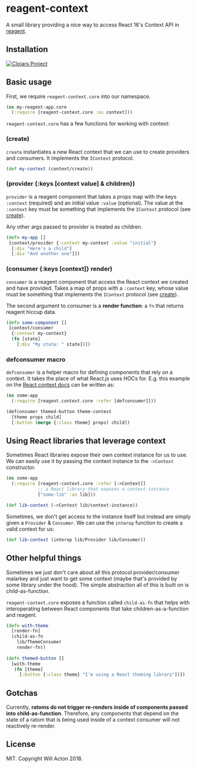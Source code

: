 # reagent-context

A small library providing a nice way to access React 16's Context API in
[reagent](https://github.com/reagent-project/reagent).

## Installation

[![Clojars Project](https://img.shields.io/clojars/v/lilactown/reagent-context.svg)](https://clojars.org/lilactown/reagent-context)

## Basic usage

First, we require `reagent-context.core` into our namespace.

```clojure
(ns my-reagent-app.core
  (:require [reagent-context.core :as context]))
```

`reagent-context.core` has a few functions for working with context:

### (create)

`create` instantiates a new React context that we can use to create providers
and consumers. It implements the `IContext` protocol.

```clojure
(def my-context (context/create))
```

### (provider {:keys [context value] & children}) 

`provider` is a reagent component that takes a props map with the keys
`:context` (required) and an initial value `:value` (optional). The value at the
`:context` key must be something that implements the `IContext` protocol
(see [create](#create)).

Any other args passed to provider is treated as children.

```clojure
(defn my-app []
 [context/provider {:context my-context :value "initial"}
  [:div "Here's a child"]
  [:div "And another one"]])
```

### (consumer {:keys [context]} render)

`consumer` is a reagent component that access the React context we created
and have provided. Takes a map of props with a `:context` key, whose value must
be something that implements the `IContext` protocol (see [create](#create)).

The second argument to consumer is a **render function**: a `fn` that returns
reagent hiccup data.

```clojure
(defn some-component []
 [context/consumer
  {:context my-context}
  (fn [state]
    [:div "My state: " state])])
```

### defconsumer macro

`defconsumer` is a helper macro for defining components that rely on a context.
It takes the place of what React.js uses HOCs for. E.g. this example on the
[React context docs](https://reactjs.org/docs/context.html#consuming-context-with-a-hoc)
can be written as:

```clojure
(ns some-app
  (:require [reagent.context.core :refer [defconsumer]]))

(defconsumer themed-button theme-context
  [theme props child]
  [:button (merge {:class theme} props) child])
```


## Using React libraries that leverage context

Sometimes React libraries expose their own context instance for us to use. We
can easily use it by passing the context instance to the `->Context` constructor.

```clojure
(ns some-app
  (:require [reagent-context.core :refer [->Context]]
            ;; a React library that exposes a context instance
            ["some-lib" :as lib]))

(def lib-context (->Context lib/context-instance))
```

Sometimes, we don't get access to the instance itself but instead are simply
given a `Provider` & `Consumer`. We can use the `interop` function to create a
valid context for us:

```clojure
(def lib-context (interop lib/Provider lib/Consumer))
```

## Other helpful things

Sometimes we just don't care about all this protocol provider/consumer malarkey
and just want to get some context (maybe that's provided by some library under
the hood). The simple abstraction all of this is built on is child-as-function.

`reagent-context.core` exposes a function called `child-as-fn` that helps with
interoperating between React components that take children-as-a-function and
reagent.

```clojure
(defn with-theme
  [render-fn]
  (child-as-fn
    lib/ThemeConsumer
    render-fn))
    
(defn themed-button []
  [with-theme
   (fn [theme]
     [:button {:class theme} "I'm using a React theming library"])])
```

## Gotchas

Currently, **ratoms do not trigger re-renders inside of components passed into
child-as-function**. Therefore, any components that depend on the state of a
ratom that is being used inside of a context consumer will not reactively
re-render.


## License

MIT. Copyright Will Acton 2018.
